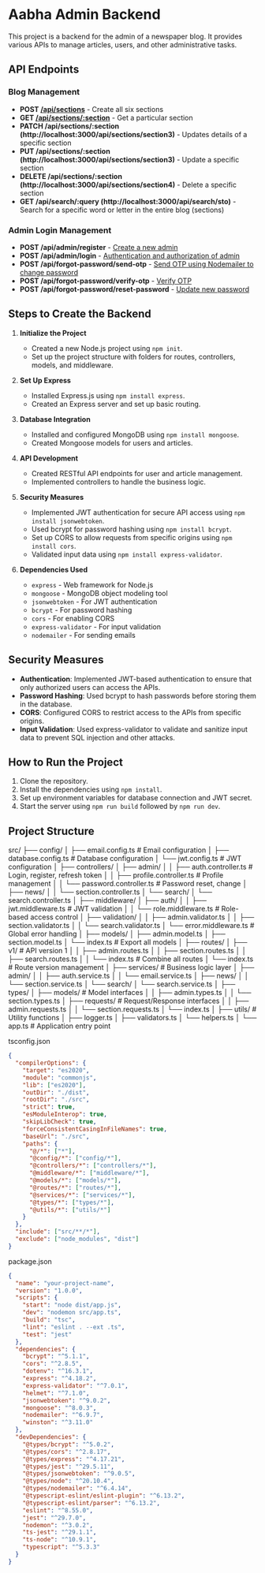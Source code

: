 # Aabha Admin Backend

This project is a backend for the admin of a newspaper blog. It provides various APIs to manage articles, users, and other administrative tasks.

## API Endpoints

### Blog Management
- **POST [/api/sections](http://localhost:3000/api/sections)** - Create all six sections
- **GET [/api/sections/:section](http://localhost:3000/api/sections/section2)** - Get a particular section
- **PATCH /api/sections/:section (http://localhost:3000/api/sections/section3)** - Updates details of a specific section
- **PUT /api/sections/:section (http://localhost:3000/api/sections/section3)** - Update a specific section
- **DELETE /api/sections/:section (http://localhost:3000/api/sections/section4)** - Delete a specific section
- **GET /api/search/:query (http://localhost:3000/api/search/sto)** - Search for a specific word or letter in the entire blog (sections)

### Admin Login Management
- **POST /api/admin/register** - [Create a new admin](http://localhost:3000/api/admin/register)
- **POST /api/admin/login** - [Authentication and authorization of admin](http://localhost:3000/api/admin/login)
- **POST /api/forgot-password/send-otp** - [Send OTP using Nodemailer to change password](http://localhost:3000/api/forgot-password/send-otp)
- **POST /api/forgot-password/verify-otp** - [Verify OTP](http://localhost:3000/api/forgot-password/verify-otp)
- **POST /api/forgot-password/reset-password** - [Update new password](http://localhost:3000/api/forgot-password/reset-password)

## Steps to Create the Backend

1. **Initialize the Project**
    - Created a new Node.js project using `npm init`.
    - Set up the project structure with folders for routes, controllers, models, and middleware.

2. **Set Up Express**
    - Installed Express.js using `npm install express`.
    - Created an Express server and set up basic routing.

3. **Database Integration**
    - Installed and configured MongoDB using `npm install mongoose`.
    - Created Mongoose models for users and articles.

4. **API Development**
    - Created RESTful API endpoints for user and article management.
    - Implemented controllers to handle the business logic.

5. **Security Measures**
    - Implemented JWT authentication for secure API access using `npm install jsonwebtoken`.
    - Used bcrypt for password hashing using `npm install bcrypt`.
    - Set up CORS to allow requests from specific origins using `npm install cors`.
    - Validated input data using `npm install express-validator`.

6. **Dependencies Used**
    - `express` - Web framework for Node.js
    - `mongoose` - MongoDB object modeling tool
    - `jsonwebtoken` - For JWT authentication
    - `bcrypt` - For password hashing
    - `cors` - For enabling CORS
    - `express-validator` - For input validation
    - `nodemailer` - For sending emails

## Security Measures

- **Authentication**: Implemented JWT-based authentication to ensure that only authorized users can access the APIs.
- **Password Hashing**: Used bcrypt to hash passwords before storing them in the database.
- **CORS**: Configured CORS to restrict access to the APIs from specific origins.
- **Input Validation**: Used express-validator to validate and sanitize input data to prevent SQL injection and other attacks.

## How to Run the Project

1. Clone the repository.
2. Install the dependencies using `npm install`.
3. Set up environment variables for database connection and JWT secret.
4. Start the server using `npm run build` followed by `npm run dev`.

## Project Structure

src/
├── config/
│   ├── email.config.ts         # Email configuration
│   ├── database.config.ts      # Database configuration
│   └── jwt.config.ts           # JWT configuration
│
├── controllers/
│   ├── admin/
│   │   ├── auth.controller.ts  # Login, register, refresh token
│   │   ├── profile.controller.ts # Profile management
│   │   └── password.controller.ts # Password reset, change
│   ├── news/
│   │   └── section.controller.ts
│   └── search/
│       └── search.controller.ts
│
├── middleware/
│   ├── auth/
│   │   ├── jwt.middleware.ts   # JWT validation
│   │   └── role.middleware.ts  # Role-based access control
│   ├── validation/
│   │   ├── admin.validator.ts
│   │   ├── section.validator.ts
│   │   └── search.validator.ts
│   └── error.middleware.ts     # Global error handling
│
├── models/
│   ├── admin.model.ts
│   ├── section.model.ts
│   └── index.ts               # Export all models
│
├── routes/
│   ├── v1/                    # API version 1
│   │   ├── admin.routes.ts
│   │   ├── section.routes.ts
│   │   ├── search.routes.ts
│   │   └── index.ts          # Combine all routes
│   └── index.ts              # Route version management
│
├── services/                  # Business logic layer
│   ├── admin/
│   │   ├── auth.service.ts
│   │   └── email.service.ts
│   ├── news/
│   │   └── section.service.ts
│   └── search/
│       └── search.service.ts
│
├── types/
│   ├── models/               # Model interfaces
│   │   ├── admin.types.ts
│   │   └── section.types.ts
│   ├── requests/            # Request/Response interfaces
│   │   ├── admin.requests.ts
│   │   └── section.requests.ts
│   └── index.ts
│
├── utils/                    # Utility functions
│   ├── logger.ts
│   ├── validators.ts
│   └── helpers.ts
│
└── app.ts                    # Application entry point



tsconfig.json
```json
{
  "compilerOptions": {
    "target": "es2020",
    "module": "commonjs",
    "lib": ["es2020"],
    "outDir": "./dist",
    "rootDir": "./src",
    "strict": true,
    "esModuleInterop": true,
    "skipLibCheck": true,
    "forceConsistentCasingInFileNames": true,
    "baseUrl": "./src",
    "paths": {
      "@/*": ["*"],
      "@config/*": ["config/*"],
      "@controllers/*": ["controllers/*"],
      "@middleware/*": ["middleware/*"],
      "@models/*": ["models/*"],
      "@routes/*": ["routes/*"],
      "@services/*": ["services/*"],
      "@types/*": ["types/*"],
      "@utils/*": ["utils/*"]
    }
  },
  "include": ["src/**/*"],
  "exclude": ["node_modules", "dist"]
}
```

package.json
```json
{
  "name": "your-project-name",
  "version": "1.0.0",
  "scripts": {
    "start": "node dist/app.js",
    "dev": "nodemon src/app.ts",
    "build": "tsc",
    "lint": "eslint . --ext .ts",
    "test": "jest"
  },
  "dependencies": {
    "bcrypt": "^5.1.1",
    "cors": "^2.8.5",
    "dotenv": "^16.3.1",
    "express": "^4.18.2",
    "express-validator": "^7.0.1",
    "helmet": "^7.1.0",
    "jsonwebtoken": "^9.0.2",
    "mongoose": "^8.0.3",
    "nodemailer": "^6.9.7",
    "winston": "^3.11.0"
  },
  "devDependencies": {
    "@types/bcrypt": "^5.0.2",
    "@types/cors": "^2.8.17",
    "@types/express": "^4.17.21",
    "@types/jest": "^29.5.11",
    "@types/jsonwebtoken": "^9.0.5",
    "@types/node": "^20.10.4",
    "@types/nodemailer": "^6.4.14",
    "@typescript-eslint/eslint-plugin": "^6.13.2",
    "@typescript-eslint/parser": "^6.13.2",
    "eslint": "^8.55.0",
    "jest": "^29.7.0",
    "nodemon": "^3.0.2",
    "ts-jest": "^29.1.1",
    "ts-node": "^10.9.1",
    "typescript": "^5.3.3"
  }
}
```